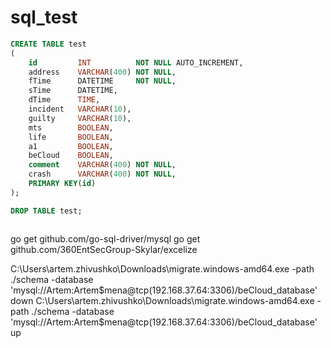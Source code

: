 # sql_test

```sql
CREATE TABLE test 
(
    id         INT          NOT NULL AUTO_INCREMENT,
    address    VARCHAR(400) NOT NULL,
    fTime      DATETIME     NOT NULL,
    sTime      DATETIME,
    dTime      TIME,
    incident   VARCHAR(10),
    guilty     VARCHAR(10),
    mts        BOOLEAN,
    life       BOOLEAN,
    a1         BOOLEAN,
    beCloud    BOOLEAN,
    comment    VARCHAR(400) NOT NULL,
    crash      VARCHAR(400) NOT NULL,
    PRIMARY KEY(id)
);

DROP TABLE test;
```
```
```
go get github.com/go-sql-driver/mysql
go get github.com/360EntSecGroup-Skylar/excelize

C:\Users\artem.zhivushko\Downloads\migrate.windows-amd64.exe -path ./schema -database 'mysql://Artem:Artem$mena@tcp(192.168.37.64:3306)/beCloud_database' down
C:\Users\artem.zhivushko\Downloads\migrate.windows-amd64.exe -path ./schema -database 'mysql://Artem:Artem$mena@tcp(192.168.37.64:3306)/beCloud_database' up
```